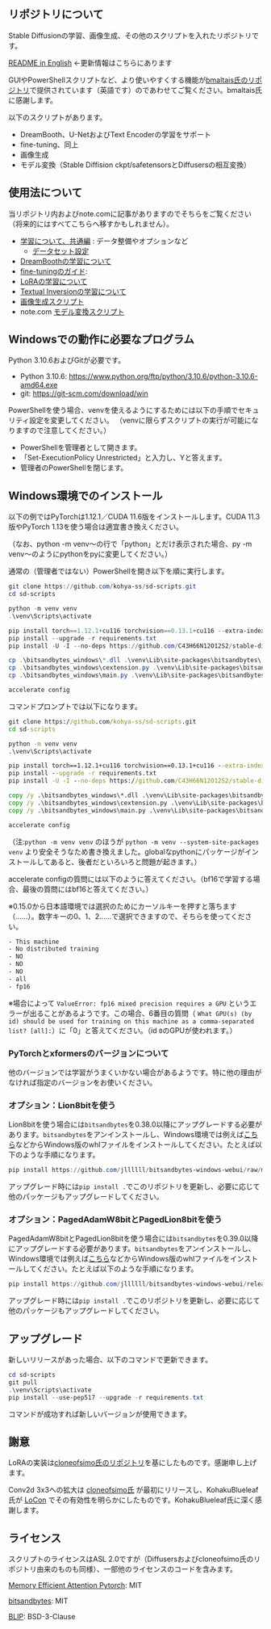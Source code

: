 ## リポジトリについて
Stable Diffusionの学習、画像生成、その他のスクリプトを入れたリポジトリです。

[README in English](./README.md) ←更新情報はこちらにあります

GUIやPowerShellスクリプトなど、より使いやすくする機能が[bmaltais氏のリポジトリ](https://github.com/bmaltais/kohya_ss)で提供されています（英語です）のであわせてご覧ください。bmaltais氏に感謝します。

以下のスクリプトがあります。

* DreamBooth、U-NetおよびText Encoderの学習をサポート
* fine-tuning、同上
* 画像生成
* モデル変換（Stable Diffision ckpt/safetensorsとDiffusersの相互変換）

## 使用法について

当リポジトリ内およびnote.comに記事がありますのでそちらをご覧ください（将来的にはすべてこちらへ移すかもしれません）。

* [学習について、共通編](./docs/train_README-ja.md) : データ整備やオプションなど
    * [データセット設定](./docs/config_README-ja.md)
* [DreamBoothの学習について](./docs/train_db_README-ja.md)
* [fine-tuningのガイド](./docs/fine_tune_README_ja.md):
* [LoRAの学習について](./docs/train_network_README-ja.md)
* [Textual Inversionの学習について](./docs/train_ti_README-ja.md)
* [画像生成スクリプト](./docs/gen_img_README-ja.md)
* note.com [モデル変換スクリプト](https://note.com/kohya_ss/n/n374f316fe4ad)

## Windowsでの動作に必要なプログラム

Python 3.10.6およびGitが必要です。

- Python 3.10.6: https://www.python.org/ftp/python/3.10.6/python-3.10.6-amd64.exe
- git: https://git-scm.com/download/win

PowerShellを使う場合、venvを使えるようにするためには以下の手順でセキュリティ設定を変更してください。
（venvに限らずスクリプトの実行が可能になりますので注意してください。）

- PowerShellを管理者として開きます。
- 「Set-ExecutionPolicy Unrestricted」と入力し、Yと答えます。
- 管理者のPowerShellを閉じます。

## Windows環境でのインストール

以下の例ではPyTorchは1.12.1／CUDA 11.6版をインストールします。CUDA 11.3版やPyTorch 1.13を使う場合は適宜書き換えください。

（なお、python -m venv～の行で「python」とだけ表示された場合、py -m venv～のようにpythonをpyに変更してください。）

通常の（管理者ではない）PowerShellを開き以下を順に実行します。

```powershell
git clone https://github.com/kohya-ss/sd-scripts.git
cd sd-scripts

python -m venv venv
.\venv\Scripts\activate

pip install torch==1.12.1+cu116 torchvision==0.13.1+cu116 --extra-index-url https://download.pytorch.org/whl/cu116
pip install --upgrade -r requirements.txt
pip install -U -I --no-deps https://github.com/C43H66N12O12S2/stable-diffusion-webui/releases/download/f/xformers-0.0.14.dev0-cp310-cp310-win_amd64.whl

cp .\bitsandbytes_windows\*.dll .\venv\Lib\site-packages\bitsandbytes\
cp .\bitsandbytes_windows\cextension.py .\venv\Lib\site-packages\bitsandbytes\cextension.py
cp .\bitsandbytes_windows\main.py .\venv\Lib\site-packages\bitsandbytes\cuda_setup\main.py

accelerate config
```

<!-- 
pip install torch==1.13.1+cu117 torchvision==0.14.1+cu117 --extra-index-url https://download.pytorch.org/whl/cu117
pip install --use-pep517 --upgrade -r requirements.txt
pip install -U -I --no-deps xformers==0.0.16
-->

コマンドプロンプトでは以下になります。


```bat
git clone https://github.com/kohya-ss/sd-scripts.git
cd sd-scripts

python -m venv venv
.\venv\Scripts\activate

pip install torch==1.12.1+cu116 torchvision==0.13.1+cu116 --extra-index-url https://download.pytorch.org/whl/cu116
pip install --upgrade -r requirements.txt
pip install -U -I --no-deps https://github.com/C43H66N12O12S2/stable-diffusion-webui/releases/download/f/xformers-0.0.14.dev0-cp310-cp310-win_amd64.whl

copy /y .\bitsandbytes_windows\*.dll .\venv\Lib\site-packages\bitsandbytes\
copy /y .\bitsandbytes_windows\cextension.py .\venv\Lib\site-packages\bitsandbytes\cextension.py
copy /y .\bitsandbytes_windows\main.py .\venv\Lib\site-packages\bitsandbytes\cuda_setup\main.py

accelerate config
```

（注:``python -m venv venv`` のほうが ``python -m venv --system-site-packages venv`` より安全そうなため書き換えました。globalなpythonにパッケージがインストールしてあると、後者だといろいろと問題が起きます。）

accelerate configの質問には以下のように答えてください。（bf16で学習する場合、最後の質問にはbf16と答えてください。）

※0.15.0から日本語環境では選択のためにカーソルキーを押すと落ちます（……）。数字キーの0、1、2……で選択できますので、そちらを使ってください。

```txt
- This machine
- No distributed training
- NO
- NO
- NO
- all
- fp16
```

※場合によって ``ValueError: fp16 mixed precision requires a GPU`` というエラーが出ることがあるようです。この場合、6番目の質問（
``What GPU(s) (by id) should be used for training on this machine as a comma-separated list? [all]:``）に「0」と答えてください。（id `0`のGPUが使われます。）

### PyTorchとxformersのバージョンについて

他のバージョンでは学習がうまくいかない場合があるようです。特に他の理由がなければ指定のバージョンをお使いください。

### オプション：Lion8bitを使う

Lion8bitを使う場合には`bitsandbytes`を0.38.0以降にアップグレードする必要があります。`bitsandbytes`をアンインストールし、Windows環境では例えば[こちら](https://github.com/jllllll/bitsandbytes-windows-webui)などからWindows版のwhlファイルをインストールしてください。たとえば以下のような手順になります。

```powershell
pip install https://github.com/jllllll/bitsandbytes-windows-webui/raw/main/bitsandbytes-0.38.1-py3-none-any.whl
```

アップグレード時には`pip install .`でこのリポジトリを更新し、必要に応じて他のパッケージもアップグレードしてください。

### オプション：PagedAdamW8bitとPagedLion8bitを使う

PagedAdamW8bitとPagedLion8bitを使う場合には`bitsandbytes`を0.39.0以降にアップグレードする必要があります。`bitsandbytes`をアンインストールし、Windows環境では例えば[こちら](https://github.com/jllllll/bitsandbytes-windows-webui)などからWindows版のwhlファイルをインストールしてください。たとえば以下のような手順になります。

```powershell
pip install https://github.com/jllllll/bitsandbytes-windows-webui/releases/download/wheels/bitsandbytes-0.39.1-py3-none-win_amd64.whl
```

アップグレード時には`pip install .`でこのリポジトリを更新し、必要に応じて他のパッケージもアップグレードしてください。

## アップグレード

新しいリリースがあった場合、以下のコマンドで更新できます。

```powershell
cd sd-scripts
git pull
.\venv\Scripts\activate
pip install --use-pep517 --upgrade -r requirements.txt
```

コマンドが成功すれば新しいバージョンが使用できます。

## 謝意

LoRAの実装は[cloneofsimo氏のリポジトリ](https://github.com/cloneofsimo/lora)を基にしたものです。感謝申し上げます。

Conv2d 3x3への拡大は [cloneofsimo氏](https://github.com/cloneofsimo/lora) が最初にリリースし、KohakuBlueleaf氏が [LoCon](https://github.com/KohakuBlueleaf/LoCon) でその有効性を明らかにしたものです。KohakuBlueleaf氏に深く感謝します。

## ライセンス

スクリプトのライセンスはASL 2.0ですが（Diffusersおよびcloneofsimo氏のリポジトリ由来のものも同様）、一部他のライセンスのコードを含みます。

[Memory Efficient Attention Pytorch](https://github.com/lucidrains/memory-efficient-attention-pytorch): MIT

[bitsandbytes](https://github.com/TimDettmers/bitsandbytes): MIT

[BLIP](https://github.com/salesforce/BLIP): BSD-3-Clause


